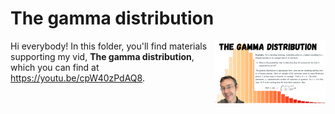 # The gamma distribution

[<img src="gamma thumb.png" align="right" height="100" />](<https://youtu.be/cpW40zPdAQ8>)

Hi everybody! In this folder, you'll find materials supporting my vid, **The gamma distribution**, which you can find at <https://youtu.be/cpW40zPdAQ8>. 

